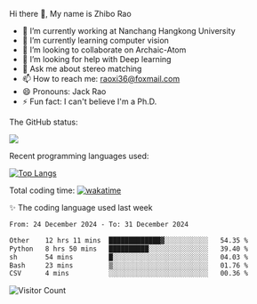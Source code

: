 Hi there 👋, My name is Zhibo Rao
- 🔭 I’m currently working at Nanchang Hangkong University
- 🌱 I’m currently learning computer vision
- 👯 I’m looking to collaborate on Archaic-Atom
- 🤔 I’m looking for help with Deep learning
- 💬 Ask me about stereo matching
- 📫 How to reach me: raoxi36@foxmail.com
- 😄 Pronouns: Jack Rao
- ⚡ Fun fact: I can't believe I'm a Ph.D.

The GitHub status:

![](https://github-readme-stats.vercel.app/api?username=ZhiboRao)

Recent programming languages used:

[![Top Langs](https://github-readme-stats.vercel.app/api/top-langs/?username=ZhiboRao&layout=compact)](https://github.com/anuraghazra/github-readme-stats)

Total coding time: [![wakatime](https://wakatime.com/badge/user/51ec5ec7-4742-4243-9eea-732ade32c0b7.svg)](https://wakatime.com/@51ec5ec7-4742-4243-9eea-732ade32c0b7)

✨ The coding language used last week 
<!--START_SECTION:waka-->

```txt
From: 24 December 2024 - To: 31 December 2024

Other    12 hrs 11 mins  █████████████▓░░░░░░░░░░░   54.35 %
Python   8 hrs 50 mins   ██████████░░░░░░░░░░░░░░░   39.40 %
sh       54 mins         █░░░░░░░░░░░░░░░░░░░░░░░░   04.03 %
Bash     23 mins         ▒░░░░░░░░░░░░░░░░░░░░░░░░   01.76 %
CSV      4 mins          ░░░░░░░░░░░░░░░░░░░░░░░░░   00.36 %
```

<!--END_SECTION:waka-->

![Visitor Count](https://profile-counter.glitch.me/Raohaocheng/count.svg)
